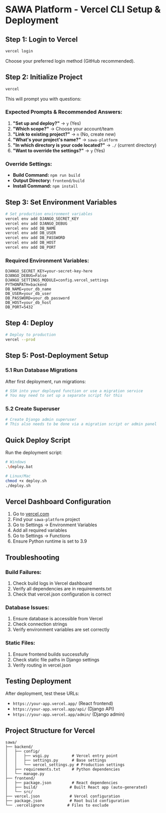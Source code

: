 # SAWA Platform - Vercel CLI Setup & Deployment

## Step 1: Login to Vercel
```bash
vercel login
```
Choose your preferred login method (GitHub recommended).

## Step 2: Initialize Project
```bash
vercel
```
This will prompt you with questions:

### Expected Prompts & Recommended Answers:
1. **"Set up and deploy?"** → `y` (Yes)
2. **"Which scope?"** → Choose your account/team
3. **"Link to existing project?"** → `n` (No, create new)
4. **"What's your project's name?"** → `sawa-platform`
5. **"In which directory is your code located?"** → `./` (current directory)
6. **"Want to override the settings?"** → `y` (Yes)

### Override Settings:
- **Build Command:** `npm run build`
- **Output Directory:** `frontend/build`
- **Install Command:** `npm install`

## Step 3: Set Environment Variables
```bash
# Set production environment variables
vercel env add DJANGO_SECRET_KEY
vercel env add DJANGO_DEBUG
vercel env add DB_NAME
vercel env add DB_USER
vercel env add DB_PASSWORD
vercel env add DB_HOST
vercel env add DB_PORT
```

### Required Environment Variables:
```
DJANGO_SECRET_KEY=your-secret-key-here
DJANGO_DEBUG=False
DJANGO_SETTINGS_MODULE=config.vercel_settings
PYTHONPATH=backend
DB_NAME=your_db_name
DB_USER=your_db_user
DB_PASSWORD=your_db_password
DB_HOST=your_db_host
DB_PORT=5432
```

## Step 4: Deploy
```bash
# Deploy to production
vercel --prod
```

## Step 5: Post-Deployment Setup

### 5.1 Run Database Migrations
After first deployment, run migrations:
```bash
# SSH into your deployed function or use a migration service
# You may need to set up a separate script for this
```

### 5.2 Create Superuser
```bash
# Create Django admin superuser
# This also needs to be done via a migration script or admin panel
```

## Quick Deploy Script
Run the deployment script:
```bash
# Windows
.\deploy.bat

# Linux/Mac
chmod +x deploy.sh
./deploy.sh
```

## Vercel Dashboard Configuration

1. Go to [vercel.com](https://vercel.com)
2. Find your `sawa-platform` project
3. Go to Settings → Environment Variables
4. Add all required variables
5. Go to Settings → Functions
6. Ensure Python runtime is set to 3.9

## Troubleshooting

### Build Failures:
1. Check build logs in Vercel dashboard
2. Verify all dependencies are in requirements.txt
3. Check that vercel.json configuration is correct

### Database Issues:
1. Ensure database is accessible from Vercel
2. Check connection strings
3. Verify environment variables are set correctly

### Static Files:
1. Ensure frontend builds successfully
2. Check static file paths in Django settings
3. Verify routing in vercel.json

## Testing Deployment

After deployment, test these URLs:
- `https://your-app.vercel.app/` (React frontend)
- `https://your-app.vercel.app/api/` (Django API)
- `https://your-app.vercel.app/admin/` (Django admin)

## Project Structure for Vercel
```
sawa/
├── backend/
│   ├── config/
│   │   ├── wsgi.py          # Vercel entry point
│   │   ├── settings.py      # Base settings
│   │   └── vercel_settings.py # Production settings
│   ├── requirements.txt     # Python dependencies
│   └── manage.py
├── frontend/
│   ├── package.json         # React dependencies
│   ├── build/              # Built React app (auto-generated)
│   └── src/
├── vercel.json             # Vercel configuration
├── package.json            # Root build configuration
└── .vercelignore          # Files to exclude
```
